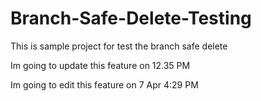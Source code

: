 # Branch-Safe-Delete-Testing
This is sample project for test the branch safe delete

Im going to update this feature on 12.35 PM

Im going to edit this feature on 7 Apr 4:29 PM

